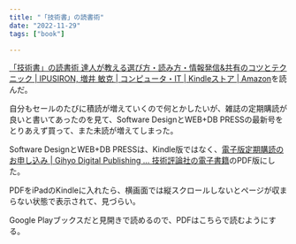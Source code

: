 ```yaml
---
title: "「技術書」の読書術"
date: "2022-11-29"
tags: ["book"]

---
```


[「技術書」の読書術 達人が教える選び方・読み方・情報発信&共有のコツとテクニック | IPUSIRON, 増井 敏克 | コンピュータ・IT | Kindleストア | Amazon](https://www.amazon.co.jp/dp/B0BF469YLK)を読んだ。

自分もセールのたびに積読が増えていくので何とかしたいが、雑誌の定期購読が良いと書いてあったのを見て、Software DesignとWEB+DB PRESSの最新号をとりあえず買って、また未読が増えてしまった。

Software DesignとWEB+DB PRESSは、Kindle版ではなく、[電子版定期購読のお申し込み | Gihyo Digital Publishing … 技術評論社の電子書籍](https://gihyo.jp/dp/subscription)のPDF版にした。

PDFをiPadのKindleに入れたら、横画面では縦スクロールしないとページが収まらない状態で表示されて、見づらい。

Google Playブックスだと見開きで読めるので、PDFはこちらで読むようにする。
